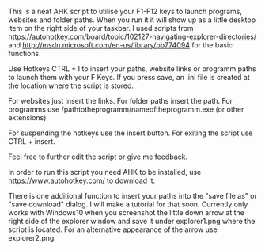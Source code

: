 This is a neat AHK script to utilise your F1-F12 keys to launch programs, websites and folder paths. When you run it it will show up as a little desktop item on the right side of your taskbar. 
I used scripts from https://autohotkey.com/board/topic/102127-navigating-explorer-directories/ and http://msdn.microsoft.com/en-us/library/bb774094 for the basic functions. 

Use Hotkeys CTRL + I to insert your paths, website links or programm paths to launch them with your F Keys. 
If you press save, an .ini file is created at the location where the script is stored.

For websites just insert the links.
For folder paths insert the path. 
For programms use /pathtotheprogramm/nameoftheprogramm.exe (or other extensions)

For suspending the hotkeys use the insert button.
For exiting the script use CTRL + insert. 

Feel free to further edit the script or give me feedback. 

In order to run this script you need AHK to be installed, use https://www.autohotkey.com/ to download it.


There is one additional function to insert your paths into the "save file as" or "save download" dialog. I will make a tutorial for that soon. Currently only works with Windows10 when you screenshot the little down arrow at the right side of the explorer window and save it under explorer1.png where the script is located. For an alternative appearance of the arrow use explorer2.png.
